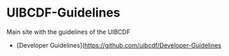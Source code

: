 # UIBCDF-Guidelines
Main site with the guidelines of the UIBCDF

- [Developer Guidelines](https://github.com/uibcdf/Developer-Guidelines
